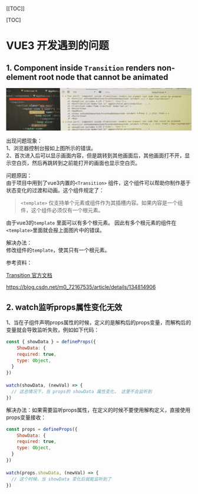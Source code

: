 [[TOC]]

[TOC]

# VUE3 开发遇到的问题

## 1. Component inside `Transition` renders non-element root node that cannot be animated

![](./img/001-vue3-error.png)

出现问题现象：        
1、浏览器控制台报如上图所示的错误。     
2、首次进入后可以显示画面内容，但是跳转到其他画面后，其他画面打不开，显示空白页，然后再跳转到之前能打开的画面也显示空白页。

问题原因：         
由于项目中用到了vue3内置的`<Transition>` 组件，这个组件可以帮助你制作基于状态变化的过渡和动画。这个组件规定了：

> `<template>` 仅支持单个元素或组件作为其插槽内容。如果内容是一个组件，这个组件必须仅有一个根元素。

由于vue3的`template` 里面可以有多个根元素。 因此有多个根元素的组件在`<template>`里面就会报上面图片中的错误。

解决办法：      
修改组件的`template`，使其只有一个根元素。

参考资料：

[Transition 官方文档](https://cn.vuejs.org/guide/built-ins/transition.html#the-transition-component)

https://blog.csdn.net/m0_72167535/article/details/134814906

## 2. watch监听props属性变化无效

1、当在子组件声明props属性的时候，定义的是解构后的props变量，而解构后的变量就会导致监听失败，例如如下代码：

```js
const { showData } = defineProps({
	ShowData: {
    required: true,
    type: Object,
  }
})

watch(showData, (newVal) => {
  // 这总情况下，当 props的 showData 属性变化， 这里不会监听到
})
```

解决办法：如果需要监听props属性，在定义的时候不要使用解构定义，直接使用props变量接收：

```js
const props = defineProps({
	ShowData: {
    required: true,
    type: Object,
  }
})

watch(props.showData, (newVal) => {
  // 这个时候，当 showData 变化后就能监听到了
})
```

